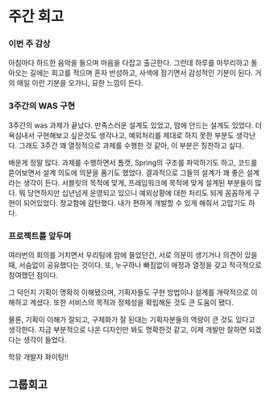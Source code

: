 # 주간 회고

### 이번 주 감상

아침마다 하드한 음악을 들으며 마음을 다잡고 출근한다.
그런데 하루를 마무리하고 돌아오는 길에는 회고를 적으며 혼자 반성하고, 사색에 잠기면서 감성적인 기분이 된다.
거의 매일 이런 기분을 오가니, 묘한 느낌이 든다.


### 3주간의 WAS 구현

3주간의 was 과제가 끝났다. 만족스러운 설계도 있었고, 맘에 안드는 설계도 있었다.
더 욕심내서 구현해보고 싶은것도 생각나고, 예외처리를 제대로 하지 못한 부분도 생각난다.
그래도 3주간 꽤 열정적으로 과제를 수행한 것 같아, 이 부분은 칭찬하고 싶다.

배운게 정말 많다. 
과제를 수행하면서 톰캣, Spring의 구조를 파악하기도 하고, 코드를 뜯어보면서 설계 의도에 의문을 품기도 했었다.
결과적으로 그들의 설계가 꽤 좋은 설계라는 생각이 든다. 서블릿의 목적에 맞게, 프레임워크에 목적에 맞게 설계된 부분들이 많다.
뭐 당연하지만 십년넘게 운영되고 있으니 예외상황에 대한 처리도 되게 꼼꼼하게 구현이 되어있었다. 정교함에 감탄했다.
내가 편하게 개발할 수 있게 해줘서 고맙기도 하다.

### 프로젝트를 앞두며

여러번의 회의를 거치면서 우리팀에 맘에 들었던건, 서로 의문이 생기거나 의견이 있을때, 서슴없이 공유했다는 것이다. 
또, 누구하나 빠짐없이 애정과 열정을 갖고 적극적으로 참여했던 점이다.

그 덕인지 기획이 명확히 이해됐으며, 기획자들도 구현 방법이나 설계를 개략적으로 이해하고 계셨다. 
또한 서비스의 목적과 정체성을 확립해둔 것도 큰 도움이 됐다.

물론, 기획이 이해가 잘되고, 구체화가 잘 된대는 기획자분들의 역량이 큰 것도 있다고 생각한다. 
지금 부분적으로 나온 디자인만 봐도 명확한것 같고, 이제 개발만 잘하면 되겠다는 생각이 들었다.

학뮤 개발자 화이팅!!

## 그룹회고






